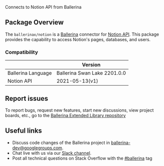 
Connects to Notion API from Ballerina

## Package Overview
The `ballerinax/notion` is a [Ballerina](https://ballerina.io/) connector for [Notion API](https://developers.notion.com/reference/intro).
This package provides the capability to access Notion's pages, databases, and users.

### Compatibility
|                      | Version                    |
|----------------------|----------------------------|
| Ballerina Language   | Ballerina Swan Lake 2201.0.0 |
| Notion API           | 2021-05-13(v1)             |

## Report issues
To report bugs, request new features, start new discussions, view project boards, etc., go to the [Ballerina Extended Library repository](https://github.com/ballerina-platform/ballerina-extended-library)

## Useful links
- Discuss code changes of the Ballerina project in [ballerina-dev@googlegroups.com](mailto:ballerina-dev@googlegroups.com).
- Chat live with us via our [Slack channel](https://ballerina.io/community/slack/).
- Post all technical questions on Stack Overflow with the [#ballerina](https://stackoverflow.com/questions/tagged/ballerina) tag
